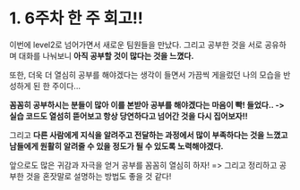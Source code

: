 # 1. 6주차 한 주 회고!!


이번에 level2로 넘어가면서 새로운 팀원들을 만났다. 그리고 공부한 것을 서로 공유하며 대화를 나눠보니 **아직 공부할 것이 많다는 것을 느꼈다.** 

또한, 더욱 더 열심히 공부를 해야겠다는 생각이 들면서 가끔씩 게을렀던 나의 모습을 반성하게 된 한 주이다...

**꼼꼼히 공부하시는 분들이 많아 이를 본받아 공부를 해야겠다는 마음이 빡! 들었다.. -> 실습 코드도 열섬히 뜯어보고 항상 당연하다고 넘어간 것을 다시 집어보자!!**

그리고 **다른 사람에게 지식을 알려주고 전달하는 과정에서 많이 부족하다는 것을 느꼈고 남들에게 원활히 알려줄 수 있을 정도가 될 수 있도록 노력해야겠다.**

앞으로도 많은 귀감과 자극을 얻거 공부를 꼼꼼히 열심히 하자! => 그리고 정리하고 공부한 것을 혼잣말로 설명하는 방법도 좋을 것 같다!
